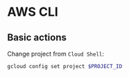 # AWS CLI

## Basic actions

Change project from `Cloud Shell`:

```bash
gcloud config set project $PROJECT_ID
```
